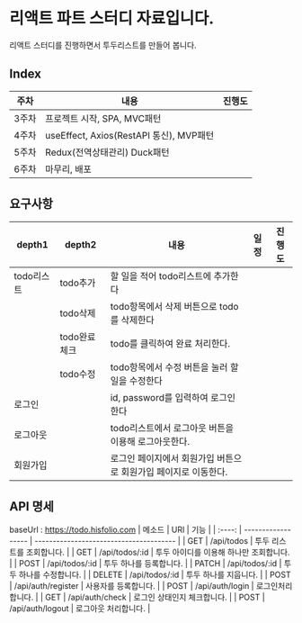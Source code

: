 # 리액트 파트 스터디 자료입니다.

리액트 스터디를 진행하면서 투두리스트를 만들어 봅니다.

## Index

| 주차  | 내용                                    | 진행도 |
| :---: | --------------------------------------- | :----: |
| 3주차 | 프로젝트 시작, SPA, MVC패턴             |        |
| 4주차 | useEffect, Axios(RestAPI 통신), MVP패턴 |        |
| 5주차 | Redux(전역상태관리) Duck패턴            |        |
| 6주차 | 마무리, 배포                            |        |

## 요구사항

| depth1     | depth2        | 내용                                                            | 일정 | 진행도 |
| ---------- | ------------- | --------------------------------------------------------------- | ---- | ------ |
| todo리스트 | todo추가      | 할 일을 적어 todo리스트에 추가한다                              |      |        |
|            | todo삭제      | todo항목에서 삭제 버튼으로 todo를 삭제한다                      |      |        |
|            | todo완료 체크 | todo를 클릭하여 완료 처리한다.                                  |      |        |
|            | todo수정      | todo항목에서 수정 버튼을 눌러 할 일을 수정한다                  |      |        |
| 로그인     |               | id, password를 입력하여 로그인한다                              |      |        |
| 로그아웃   |               | todo리스트에서 로그아웃 버튼을 이용해 로그아웃한다.             |      |        |
| 회원가입   |               | 로그인 페이지에서 회원가입 버튼으로 회원가입 페이지로 이동한다. |      |        |

## API 명세

baseUrl : https://todo.hisfolio.com
| 메소드 | URI | 기능 |
| :----: | ------------------ | --------------------------------------- |
| GET | /api/todos | 투두 리스트를 조회합니다. |
| GET | /api/todos/:id | 투두 아이디를 이용해 하나만 조회합니다. |
| POST | /api/todos/:id | 투두 하나를 등록합니다. |
| PATCH | /api/todos/:id | 투두 하나를 수정합니다. |
| DELETE | /api/todos/:id | 투두 하나를 지웁니다. |
| POST | /api/auth/register | 사용자를 등록합니다. |
| POST | /api/auth/login | 로그인처리합니다. |
| GET | /api/auth/check | 로그인 상태인지 체크합니다. |
| POST | /api/auth/logout | 로그아웃 처리합니다. |
